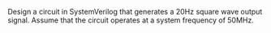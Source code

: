 Design a circuit in SystemVerilog that generates a 20Hz square wave output signal. Assume
that the circuit operates at a system frequency of 50MHz.
